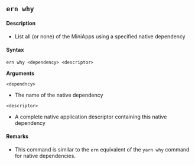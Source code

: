 ## `ern why`

#### Description

* List all (or none) of the MiniApps using a specified native dependency

#### Syntax

`ern why <dependency> <descriptor>`

**Arguments**

`<dependncy>`

* The name of the native dependency

`<descriptor>`

* A complete native application descriptor containing this native dependency

#### Remarks

* This command is similar to the `ern` equivalent of the `yarn why` command for native dependencies.  
